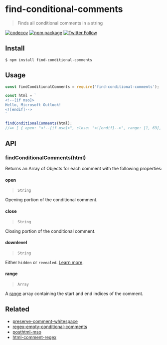 # find-conditional-comments

> Finds all conditional comments in a string

[![codecov](https://codecov.io/gh/useparcel/find-conditional-comments/branch/main/graph/badge.svg?token=J5OFD5Z4GF)](https://codecov.io/gh/useparcel/find-conditional-comments)
[![npm package](https://img.shields.io/npm/v/find-conditional-comments.svg)](https://www.npmjs.com/package/find-conditional-comments)
[![Twitter Follow](https://img.shields.io/twitter/follow/useparcel.svg?style=social)](https://twitter.com/useparcel)

## Install 

```
$ npm install find-conditional-comments
```

## Usage

```js
const findConditionalComments = require('find-conditional-comments');

const html = `
<!--[if mso]>
Hello, Microsoft Outlook!
<![endif]-->
`

findConditionalComments(html);
//=> [ { open: "<!--[if mso]>", close: "<![endif]-->", range: [1, 63], downlevel: "hidden" } ]
```

## API

### findConditionalComments(html)

Returns an Array of Objects for each comment with the following properties:

#### open
> `String` 

Opening portion of the conditional comment.

#### close
> `String`

Closing portion of the conditional comment.

#### downlevel
> `String`

Either `hidden` or `revealed`. [Learn more](https://docs.microsoft.com/en-us/previous-versions/windows/internet-explorer/ie-developer/compatibility/ms537512(v%3dvs.85)#downlevel-hidden-conditional-comments).

#### range
> `Array`

A [range](https://codsen.com/ranges/) array containing the start and end indices of the comment.

## Related

* [preserve-comment-whitespace](https://www.npmjs.com/package/preserve-comment-whitespace)
* [regex-empty-conditional-comments](https://www.npmjs.com/package/regex-empty-conditional-comments)
* [posthtml-mso](https://www.npmjs.com/package/posthtml-mso)
* [html-comment-regex](https://www.npmjs.com/package/html-comment-regex)
